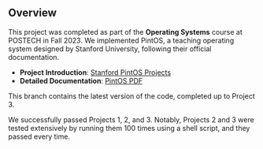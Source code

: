 ## Overview

This project was completed as part of the **Operating Systems** course at POSTECH in Fall 2023. We implemented PintOS, a teaching operating system designed by Stanford University, following their official documentation.

- **Project Introduction**: [Stanford PintOS Projects](https://web.stanford.edu/~ouster/cgi-bin/cs140-spring20/pintosProjects.php)
- **Detailed Documentation**: [PintOS PDF](https://web.stanford.edu/class/cs140/projects/pintos/pintos.pdf)

This branch contains the latest version of the code, completed up to Project 3.

We successfully passed Projects 1, 2, and 3. Notably, Projects 2 and 3 were tested extensively by running them 100 times using a shell script, and they passed every time.